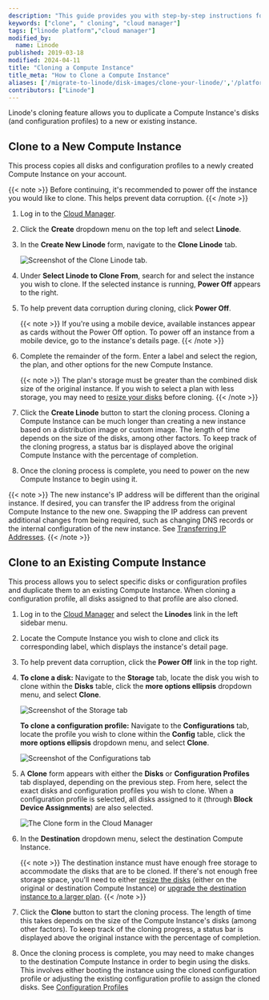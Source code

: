 ```yaml
---
description: "This guide provides you with step-by-step instructions for making additional copies of your Compute Instance."
keywords: ["clone", " cloning", "cloud manager"]
tags: ["linode platform","cloud manager"]
modified_by:
  name: Linode
published: 2019-03-18
modified: 2024-04-11
title: "Cloning a Compute Instance"
title_meta: "How to Clone a Compute Instance"
aliases: ['/migrate-to-linode/disk-images/clone-your-linode/','/platform/disk-images/clone-your-linode/','/platform/disk-images/clone-your-linode-classic-manager/','/guides/clone-your-linode/']
contributors: ["Linode"]
---
```


Linode's cloning feature allows you to duplicate a Compute Instance's disks (and configuration profiles) to a new or existing instance.

## Clone to a New Compute Instance

This process copies all disks and configuration profiles to a newly created Compute Instance on your account.

{{< note >}}
Before continuing, it's recommended to power off the instance you would like to clone. This helps prevent data corruption.
{{< /note >}}

1. Log in to the [Cloud Manager](https://cloud.linode.com).

1. Click the **Create** dropdown menu on the top left and select **Linode**.

1. In the **Create New Linode** form, navigate to the **Clone Linode** tab.

    ![Screenshot of the Clone Linode tab.](clone-instance-tab.png)

1. Under **Select Linode to Clone From**, search for and select the instance you wish to clone. If the selected instance is running, **Power Off** appears to the right.

1. To help prevent data corruption during cloning, click **Power Off**.
   
    {{< note >}}
    If you're using a mobile device, available instances appear as cards without the Power Off option. To power off an instance from a mobile device, go to the instance's details page.
    {{< /note >}}

1. Complete the remainder of the form. Enter a label and select the region, the plan, and other options for the new Compute Instance.

    {{< note >}}
    The plan's storage must be greater than the combined disk size of the original instance. If you wish to select a plan with less storage, you may need to [resize your disks](/docs/products/compute/compute-instances/guides/disks-and-storage/) before cloning.
    {{< /note >}}

1. Click the **Create Linode** button to start the cloning process. Cloning a Compute Instance can be much longer than creating a new instance based on a distribution image or custom image. The length of time depends on the size of the disks, among other factors. To keep track of the cloning progress, a status bar is displayed above the original Compute Instance with the percentage of completion.

1. Once the cloning process is complete, you need to power on the new Compute Instance to begin using it.

{{< note >}}
The new instance's IP address will be different than the original instance. If desired, you can transfer the IP address from the original Compute Instance to the new one. Swapping the IP address can prevent additional changes from being required, such as changing DNS records or the internal configuration of the new instance. See [Transferring IP Addresses](/docs/products/compute/compute-instances/guides/manage-ip-addresses/#transferring-ip-addresses).
{{< /note >}}

## Clone to an Existing Compute Instance

This process allows you to select specific disks or configuration profiles and duplicate them to an existing Compute Instance. When cloning a configuration profile, all disks assigned to that profile are also cloned.

1. Log in to the [Cloud Manager](https://cloud.linode.com) and select the **Linodes** link in the left sidebar menu.

1. Locate the Compute Instance you wish to clone and click its corresponding label, which displays the instance's detail page.

1. To help prevent data corruption, click the **Power Off** link in the top right.

1. **To clone a disk:** Navigate to the **Storage** tab, locate the disk you wish to clone within the **Disks** table, click the **more options ellipsis** dropdown menu, and select **Clone**.

    ![Screenshot of the Storage tab](disk-menu-clone.png)

    **To clone a configuration profile:** Navigate to the **Configurations** tab, locate the profile you wish to clone within the **Config** table, click the **more options ellipsis** dropdown menu, and select **Clone**.

    ![Screenshot of the Configurations tab](configuration-profile-menu-clone.png)

1. A **Clone** form appears with either the **Disks** or **Configuration Profiles** tab displayed, depending on the previous step. From here, select the exact disks and configuration profiles you wish to clone. When a configuration profile is selected, all disks assigned to it (through **Block Device Assignments**) are also selected.

    ![The Clone form in the Cloud Manager](clone-disk.png)

1. In the **Destination** dropdown menu, select the destination Compute Instance.

    {{< note >}}
    The destination instance must have enough free storage to accommodate the disks that are to be cloned. If there's not enough free storage space, you'll need to either [resize the disks](/docs/products/compute/compute-instances/guides/disks-and-storage/) (either on the original or destination Compute Instance) or [upgrade the destination instance to a larger plan](/docs/products/compute/compute-instances/guides/resize/).
    {{< /note >}}

1. Click the **Clone** button to start the cloning process. The length of time this takes depends on the size of the Compute Instance's disks (among other factors). To keep track of the cloning progress, a status bar is displayed above the original instance with the percentage of completion.

1. Once the cloning process is complete, you may need to make changes to the destination Compute Instance in order to begin using the disks. This involves either booting the instance using the cloned configuration profile or adjusting the existing configuration profile to assign the cloned disks. See [Configuration Profiles](/docs/products/compute/compute-instances/guides/configuration-profiles/)